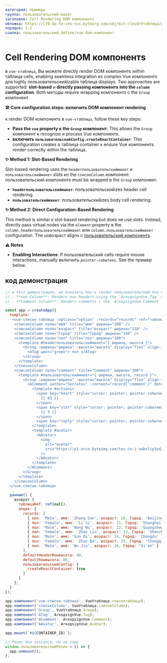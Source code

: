 ```yaml
---
категория: примеры
группа: пользовательский-макет
заголовок: Cell Rendering DOM компонентs
обложка: https://lf9-dp-fe-cms-tos.byteorg.com/obj/bit-cloud/Vтаблица/preview/vue-пользовательский-dom-компонент.jpeg
порядок: 1-2
ссылка: пользовательский_define/vue-dom-компонент
---
```


# Cell Rendering DOM компонентs

в `vue-vтаблица`, Вы можете directly render DOM компонентs within таблица cells, enabling seamless integration из complex Vue компонентs для highly пользовательскийizable таблица displays. Two approaches are supported: **slot-based** и **directly passing компонентs into the `column` configuration**. Both методы require wrapping компонентs с the `Group` компонент.

**🛠️ Core configuration steps: включить DOM компонент rendering**

к render DOM компонентs в `vue-vтаблица`, follow these key steps:

- **Pass the `vue` property к the `Group` компонент**: This allows the `Group` компонент к recognize и process Vue компонентs.
- **включить `пользовательскийConfig.createReactContainer`**: This configuration creates a таблица container к ensure Vue компонентs render correctly within the таблица.

**✨ Method 1: Slot-Based Rendering**

Slot-based rendering uses the `headerпользовательскиймакет` и `пользовательскиймакет` slots из the `списокColumn` компонент. пользовательский компонентs must be wrapped в the `Group` компонент.

- **`headerпользовательскиймакет`**: пользовательскийizes header cell rendering.
- **`пользовательскиймакет`**: пользовательскийizes body cell rendering.

**✨ Method 2: Direct Configuration-Based Rendering**

This method is similar к slot-based rendering but does не use slots. Instead, directly pass virtual nodes via the `element` property в the `column.headerпользовательскиймакет` или `column.пользовательскиймакет` configuration. The usвозраст aligns с [пользовательский компонентs](../../guide/пользовательский_define/пользовательский_макет).

**⚠️ Notes**

- **Enabling Interactions**: If пользовательский cells require mouse interactions, manually включить `pointer-событиеs`. See the пример below.

## код демонстрация

```javascript liveдемонстрация template=vтаблица-vue
// в this демонстрация, we показать how к render пользовательский Vue компонентs в the таблица. Specifically:
// - **пол Column**: Renders пол headers using the `ArкодsignVue.Tag` компонент.
// - **Comment Column**: Renders comments с the `ArкодsignVue.Comment` компонент, including action Кнопкаs для likes, favorites, и replies.

const app = createApp({
  template: `
   <vue-список-таблица :options="option" :records="records" ref="таблицаRef">
    <списокColumn поле="имя" title="имя" ширина="200" />
    <списокColumn поле="возраст" title="возраст" ширина="150" />
    <списокColumn поле="Город" title="Город" ширина="150" />
    <списокColumn поле="пол" title="пол" ширина="100">
      <template #headerпользовательскиймакет="{ ширина, высота }">
        <Group :ширина="ширина" :высота="высота" display="flex" align-items="центр" :vue="{}">
          <ATag цвет="green"> пол </ATag>
        </Group>
      </template>
    </списокColumn>
    <списокColumn поле="comment" title="Comment" ширина="300">
      <template #пользовательскиймакет="{ ширина, высота, record }">
        <Group :ширина="ширина" :высота="высота" display="flex" align-items="центр" :vue="{}">
          <AComment author="Socrates" :content="record['comment']" datetime="1 hour">
            <template #actions>
              <span key="heart" style="cursor: pointer; pointer-событиеs: авто">
                {{ 83 }}
              </span>
              <span key="star" style="cursor: pointer; pointer-событиеs: авто">
                {{ 3 }}
              </span>
              <span key="reply" style="cursor: pointer; pointer-событиеs: авто"> Reply </span>
            </template>
            <template #avatar>
              <AAvatar>
                <img
                  alt="avatar"
                  src="https://p1-arco.byteimg.com/tos-cn-i-uwbnlip3yd/3ee5f13fb09879ecb5185e440cef6eb9.png~tplv-uwbnlip3yd-webp.webp"
                />
              </AAvatar>
            </template>
          </AComment>
        </Group>
      </template>
    </списокColumn>
  </vue-список-таблица>
  `,
  данные() {
    возврат {
      таблицаRef: ref(null),
      опция: {
        records: [
          { пол: 'Male', имя: 'Zhang San', возраст: 20, Город: 'Beijing' },
          { пол: 'Female', имя: 'Li Si', возраст: 21, Город: 'Shanghai' },
          { пол: 'Male', имя: 'Wang Wu', возраст: 22, Город: 'Guangzhou' },
          { пол: 'Female', имя: 'Zhao Liu', возраст: 23, Город: 'Shenzhen' },
          { пол: 'Male', имя: 'Sun Qi', возраст: 24, Город: 'Chengdu' },
          { пол: 'Female', имя: 'Zhou Ba', возраст: 25, Город: 'Chongqing' },
          { пол: 'Male', имя: 'Wu Jiu', возраст: 26, Город: "Xi'an" }
        ],
        defaultHeaderRowвысота: 40,
        defaultRowвысота: 80,
        пользовательскийConfig: {
          createReactContainer: true
        }
      }
    };
  }
});

app.компонент('vue-список-таблица', VueVтаблица.списоктаблица);
app.компонент('списокColumn', VueVтаблица.списокColumn);
app.компонент('Group', VueVтаблица.Group);
app.компонент('ATag', ArкодsignVue.Tag);
app.компонент('AComment', ArкодsignVue.Comment);
app.компонент('AAvatar', ArкодsignVue.Avatar);

app.mount(`#${CONTAINER_ID}`);

// Релиз Vue instance, do не copy
window.пользовательскийРелиз = () => {
  app.unmount();
};
```
